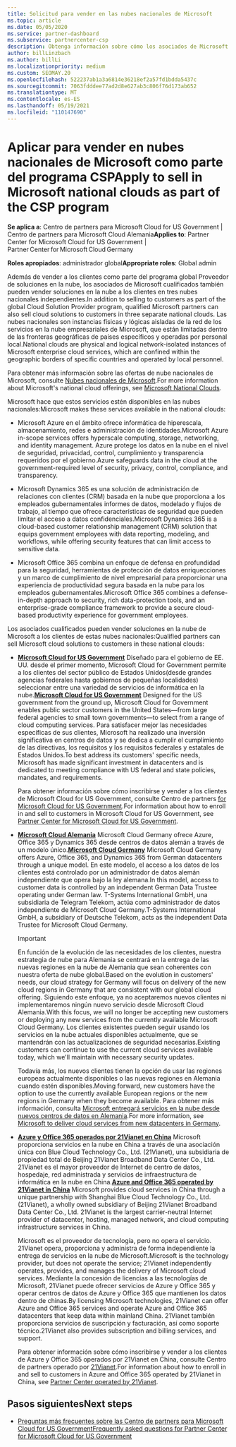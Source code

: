 ```yaml
---
title: Solicitud para vender en las nubes nacionales de Microsoft
ms.topic: article
ms.date: 05/05/2020
ms.service: partner-dashboard
ms.subservice: partnercenter-csp
description: Obtenga información sobre cómo los asociados de Microsoft Proveedor de soluciones en la nube programa pueden vender a los clientes inscritos en nubes nacionales admitidas.
author: billLinzbach
ms.author: billLi
ms.localizationpriority: medium
ms.custom: SEOMAY.20
ms.openlocfilehash: 522237ab1a3a6814e36218ef2a57fd1bdda5437c
ms.sourcegitcommit: 7063fdddee77ad2d8e627ab3c806f76d173ab652
ms.translationtype: MT
ms.contentlocale: es-ES
ms.lasthandoff: 05/19/2021
ms.locfileid: "110147690"
---
```

# <a name="apply-to-sell-in-microsoft-national-clouds-as-part-of-the-csp-program"></a><span data-ttu-id="8332b-103">Aplicar para vender en nubes nacionales de Microsoft como parte del programa CSP</span><span class="sxs-lookup"><span data-stu-id="8332b-103">Apply to sell in Microsoft national clouds as part of the CSP program</span></span>

<span data-ttu-id="8332b-104">**Se aplica a**: Centro de partners para Microsoft Cloud for US Government | Centro de partners para Microsoft Cloud Alemania</span><span class="sxs-lookup"><span data-stu-id="8332b-104">**Applies to**: Partner Center for Microsoft Cloud for US Government | Partner Center for Microsoft Cloud Germany</span></span>

<span data-ttu-id="8332b-105">**Roles apropiados**: administrador global</span><span class="sxs-lookup"><span data-stu-id="8332b-105">**Appropriate roles**: Global admin</span></span>

<span data-ttu-id="8332b-106">Además de vender a los clientes como parte del programa global Proveedor de soluciones en la nube, los asociados de Microsoft cualificados también pueden vender soluciones en la nube a los clientes en tres nubes nacionales independientes.</span><span class="sxs-lookup"><span data-stu-id="8332b-106">In addition to selling to customers as part of the global Cloud Solution Provider program, qualified Microsoft partners can also sell cloud solutions to customers in three separate national clouds.</span></span> <span data-ttu-id="8332b-107">Las nubes nacionales son instancias físicas y lógicas aisladas de la red de los servicios en la nube empresariales de Microsoft, que están limitadas dentro de las fronteras geográficas de países específicos y operadas por personal local.</span><span class="sxs-lookup"><span data-stu-id="8332b-107">National clouds are physical and logical network-isolated instances of Microsoft enterprise cloud services, which are confined within the geographic borders of specific countries and operated by local personnel.</span></span>

<span data-ttu-id="8332b-108">Para obtener más información sobre las ofertas de nube nacionales de Microsoft, consulte [Nubes nacionales de Microsoft](https://www.microsoft.com/trustcenter/cloudservices/nationalcloud).</span><span class="sxs-lookup"><span data-stu-id="8332b-108">For more information about Microsoft's national cloud offerings, see [Microsoft National Clouds](https://www.microsoft.com/trustcenter/cloudservices/nationalcloud).</span></span>

<span data-ttu-id="8332b-109">Microsoft hace que estos servicios estén disponibles en las nubes nacionales:</span><span class="sxs-lookup"><span data-stu-id="8332b-109">Microsoft makes these services available in the national clouds:</span></span>

-   <span data-ttu-id="8332b-110">Microsoft Azure en el ámbito ofrece informática de hiperescala, almacenamiento, redes e administración de identidades.</span><span class="sxs-lookup"><span data-stu-id="8332b-110">Microsoft Azure in-scope services offers hyperscale computing, storage, networking, and identity management.</span></span> <span data-ttu-id="8332b-111">Azure protege los datos en la nube en el nivel de seguridad, privacidad, control, cumplimiento y transparencia requeridos por el gobierno.</span><span class="sxs-lookup"><span data-stu-id="8332b-111">Azure safeguards data in the cloud at the government-required level of security, privacy, control, compliance, and transparency.</span></span>

-   <span data-ttu-id="8332b-112">Microsoft Dynamics 365 es una solución de administración de relaciones con clientes (CRM) basada en la nube que proporciona a los empleados gubernamentales informes de datos, modelado y flujos de trabajo, al tiempo que ofrece características de seguridad que pueden limitar el acceso a datos confidenciales.</span><span class="sxs-lookup"><span data-stu-id="8332b-112">Microsoft Dynamics 365 is a cloud-based customer relationship management (CRM) solution that equips government employees with data reporting, modeling, and workflows, while offering security features that can limit access to sensitive data.</span></span>

-   <span data-ttu-id="8332b-113">Microsoft Office 365 combina un enfoque de defensa en profundidad para la seguridad, herramientas de protección de datos enriquecciones y un marco de cumplimiento de nivel empresarial para proporcionar una experiencia de productividad segura basada en la nube para los empleados gubernamentales.</span><span class="sxs-lookup"><span data-stu-id="8332b-113">Microsoft Office 365 combines a defense-in-depth approach to security, rich data-protection tools, and an enterprise-grade compliance framework to provide a secure cloud-based productivity experience for government employees.</span></span>

<span data-ttu-id="8332b-114">Los asociados cualificados pueden vender soluciones en la nube de Microsoft a los clientes de estas nubes nacionales:</span><span class="sxs-lookup"><span data-stu-id="8332b-114">Qualified partners can sell Microsoft cloud solutions to customers in these national clouds:</span></span>

-   <span data-ttu-id="8332b-115">[**Microsoft Cloud for US Government**](https://www.microsoft.com/trustcenter/cloudservices/nationalcloud#Microsoft_Cloud_for_US) Diseñado para el gobierno de EE. UU. desde el primer momento, Microsoft Cloud for Government permite a los clientes del sector público de Estados Unidos(desde grandes agencias federales hasta gobiernos de pequeñas localidades) seleccionar entre una variedad de servicios de informática en la nube.</span><span class="sxs-lookup"><span data-stu-id="8332b-115">[**Microsoft Cloud for US Government**](https://www.microsoft.com/trustcenter/cloudservices/nationalcloud#Microsoft_Cloud_for_US) Designed for the US government from the ground up, Microsoft Cloud for Government enables public sector customers in the United States—from large federal agencies to small town governments—to select from a range of cloud computing services.</span></span> <span data-ttu-id="8332b-116">Para satisfacer mejor las necesidades específicas de sus clientes, Microsoft ha realizado una inversión significativa en centros de datos y se dedica a cumplir el cumplimiento de las directivas, los requisitos y los requisitos federales y estatales de Estados Unidos.</span><span class="sxs-lookup"><span data-stu-id="8332b-116">To best address its customers' specific needs, Microsoft has made significant investment in datacenters and is dedicated to meeting compliance with US federal and state policies, mandates, and requirements.</span></span> 

    <span data-ttu-id="8332b-117">Para obtener información sobre cómo inscribirse y vender a los clientes de Microsoft Cloud for US Government, consulte Centro de partners [for Microsoft Cloud for US Government](partner-center-for-microsoft-us-govt-cloud.md).</span><span class="sxs-lookup"><span data-stu-id="8332b-117">For information about how to enroll in and sell to customers in Microsoft Cloud for US Government, see [Partner Center for Microsoft Cloud for US Government](partner-center-for-microsoft-us-govt-cloud.md).</span></span>

-   <span data-ttu-id="8332b-118">[**Microsoft Cloud Alemania**](https://www.microsoft.com/trustcenter/cloudservices/nationalcloud#Microsoft_Cloud_Germany) Microsoft Cloud Germany ofrece Azure, Office 365 y Dynamics 365 desde centros de datos alemán a través de un modelo único.</span><span class="sxs-lookup"><span data-stu-id="8332b-118">[**Microsoft Cloud Germany**](https://www.microsoft.com/trustcenter/cloudservices/nationalcloud#Microsoft_Cloud_Germany) Microsoft Cloud Germany offers Azure, Office 365, and Dynamics 365 from German datacenters through a unique model.</span></span> <span data-ttu-id="8332b-119">En este modelo, el acceso a los datos de los clientes está controlado por un administrador de datos alemán independiente que opera bajo la ley alemana.</span><span class="sxs-lookup"><span data-stu-id="8332b-119">In this model, access to customer data is controlled by an independent German Data Trustee operating under German law.</span></span> <span data-ttu-id="8332b-120">T-Systems International GmbH, una subsidiaria de Telegram Telekom, actúa como administrador de datos independiente de Microsoft Cloud Germany.</span><span class="sxs-lookup"><span data-stu-id="8332b-120">T-Systems International GmbH, a subsidiary of Deutsche Telekom, acts as the independent Data Trustee for Microsoft Cloud Germany.</span></span>

    > [!IMPORTANT]  
    > <span data-ttu-id="8332b-121">En función de la evolución de las necesidades de los clientes, nuestra estrategia de nube para Alemania se centrará en la entrega de las nuevas regiones en la nube de Alemania que sean coherentes con nuestra oferta de nube global.</span><span class="sxs-lookup"><span data-stu-id="8332b-121">Based on the evolution in customers' needs, our cloud strategy for Germany will focus on delivery of the new cloud regions in Germany that are consistent with our global cloud offering.</span></span> <span data-ttu-id="8332b-122">Siguiendo este enfoque, ya no aceptaremos nuevos clientes ni implementaremos ningún nuevo servicio desde Microsoft Cloud Alemania.</span><span class="sxs-lookup"><span data-stu-id="8332b-122">With this focus, we will no longer be accepting new customers or deploying any new services from the currently available Microsoft Cloud Germany.</span></span> <span data-ttu-id="8332b-123">Los clientes existentes pueden seguir usando los servicios en la nube actuales disponibles actualmente, que se mantendrán con las actualizaciones de seguridad necesarias.</span><span class="sxs-lookup"><span data-stu-id="8332b-123">Existing customers can continue to use the current cloud services available today, which we'll maintain with necessary security updates.</span></span>
    >  
    > <span data-ttu-id="8332b-124">Todavía más, los nuevos clientes tienen la opción de usar las regiones europeas actualmente disponibles o las nuevas regiones en Alemania cuando estén disponibles.</span><span class="sxs-lookup"><span data-stu-id="8332b-124">Moving forward, new customers have the option to use the currently available European regions or the new regions in Germany when they become available.</span></span> <span data-ttu-id="8332b-125">Para obtener más información, consulta [Microsoft entregará servicios en la nube desde nuevos centros de datos en Alemania](https://news.microsoft.com/europe/2018/08/31/microsoft-to-deliver-cloud-services-from-new-datacentres-in-germany-in-2019-to-meet-evolving-customer-needs/).</span><span class="sxs-lookup"><span data-stu-id="8332b-125">For more information, see [Microsoft to deliver cloud services from new datacenters in Germany](https://news.microsoft.com/europe/2018/08/31/microsoft-to-deliver-cloud-services-from-new-datacentres-in-germany-in-2019-to-meet-evolving-customer-needs/).</span></span>

    
-   <span data-ttu-id="8332b-126">[**Azure y Office 365 operados por 21Vianet en China**](https://www.microsoft.com/trustcenter/cloudservices/nationalcloud#Microsoft_Cloud_for_China) Microsoft proporciona servicios en la nube en China a través de una asociación única con Blue Cloud Technology Co., Ltd. (21Vianet), una subsidiaria de propiedad total de Beijing 21Vianet Broadband Data Center Co., Ltd. 21Vianet es el mayor proveedor de Internet de centro de datos, hospedaje, red administrada y servicios de infraestructura de informática en la nube en China.</span><span class="sxs-lookup"><span data-stu-id="8332b-126">[**Azure and Office 365 operated by 21Vianet in China**](https://www.microsoft.com/trustcenter/cloudservices/nationalcloud#Microsoft_Cloud_for_China) Microsoft provides cloud services in China through a unique partnership with Shanghai Blue Cloud Technology Co., Ltd. (21Vianet), a wholly owned subsidiary of Beijing 21Vianet Broadband Data Center Co., Ltd. 21Vianet is the largest carrier-neutral Internet provider of datacenter, hosting, managed network, and cloud computing infrastructure services in China.</span></span> 

    <span data-ttu-id="8332b-127">Microsoft es el proveedor de tecnología, pero no opera el servicio. 21Vianet opera, proporciona y administra de forma independiente la entrega de servicios en la nube de Microsoft.</span><span class="sxs-lookup"><span data-stu-id="8332b-127">Microsoft is the technology provider, but does not operate the service; 21Vianet independently operates, provides, and manages the delivery of Microsoft cloud services.</span></span> <span data-ttu-id="8332b-128">Mediante la concesión de licencias a las tecnologías de Microsoft, 21Vianet puede ofrecer servicios de Azure y Office 365 y operar centros de datos de Azure y Office 365 que mantienen los datos dentro de chinas.</span><span class="sxs-lookup"><span data-stu-id="8332b-128">By licensing Microsoft technologies, 21Vianet can offer Azure and Office 365 services and operate Azure and Office 365 datacenters that keep data within mainland China.</span></span> <span data-ttu-id="8332b-129">21Vianet también proporciona servicios de suscripción y facturación, así como soporte técnico.</span><span class="sxs-lookup"><span data-stu-id="8332b-129">21Vianet also provides subscription and billing services, and support.</span></span>

    <span data-ttu-id="8332b-130">Para obtener información sobre cómo inscribirse y vender a los clientes de Azure y Office 365 operados por 21Vianet en China, consulte Centro de partners operado por [21Vianet](/previous-versions/windows/it-pro/windows-home-server/ff357696(v=ws.11)).</span><span class="sxs-lookup"><span data-stu-id="8332b-130">For information about how to enroll in and sell to customers in Azure and Office 365 operated by 21Vianet in China, see [Partner Center operated by 21Vianet](/previous-versions/windows/it-pro/windows-home-server/ff357696(v=ws.11)).</span></span>

## <a name="next-steps"></a><span data-ttu-id="8332b-131">Pasos siguientes</span><span class="sxs-lookup"><span data-stu-id="8332b-131">Next steps</span></span>

- [<span data-ttu-id="8332b-132">Preguntas más frecuentes sobre las Centro de partners para Microsoft Cloud for US Government</span><span class="sxs-lookup"><span data-stu-id="8332b-132">Frequently asked questions for Partner Center for Microsoft Cloud for US Government</span></span>](faq-for-us-govt-cloud.md)
